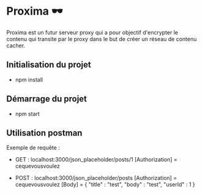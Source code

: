 # Proxima 🕶

Proxima est un futur serveur proxy qui a pour objectif d'encrypter le contenu qui transite 
par le proxy dans le but de créer un réseau de contenu cacher.

## Initialisation du projet

- npm install


## Démarrage du projet 

- npm start

## Utilisation postman 

Exemple de requête : 

- GET : localhost:3000/json_placeholder/posts/1 
[Authorization] = cequevousvoulez

- POST : localhost:3000/json_placeholder/posts
[Authorization] = cequevousvoulez
[Body] = {
    "title" : "test",
    "body" : "test",
    "userId" : 1 
}